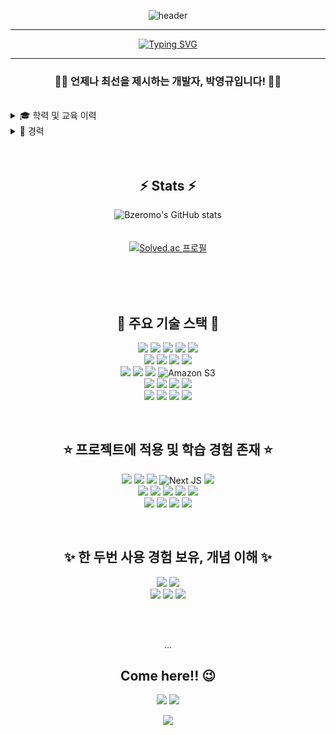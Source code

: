 <div align="center">
  
![header](https://capsule-render.vercel.app/api?type=waving&color=auto&height=300&section=header&text=Bzeromo&fontSize=90&animation=scaleIn&fontAlign=70)

***

[![Typing SVG](https://readme-typing-svg.demolab.com?font=Delius&pause=1000&center=true&vCenter=true&width=435&lines=Hi%2C+there!;Welcome+to+Bzeromo's+profile!;Take+a+look+around+my+work!;Thank+you+%3A\))](https://git.io/typing-svg)

***

### 👨‍💻 언제나 최선을 제시하는 개발자, <strong>박영규</strong>입니다! 👨‍💻

</div>

</br>
<details>
<summary>🎓 학력 및 교육 이력</summary>
</br>
  
- **[2021.08 ~ 2023.08]** 충남대학교 언어정보처리 복수전공 졸업</br>
- **[2023.01 ~ 2023.05]** CNU SW ACADEMY Frontend(React) 과정 수료</br>
- **[2023.07 ~ 2024.06]** Samsung Software Academy For Youth 10th</br>
  - 📍 1학기: 풀스택 JAVA 비전공 과정</br>
  - 📍 2학기: 프로젝트 과정 수료</br>

</details>
<details>
<summary>💼 경력</summary>
</br>
  
  **[2024.07 ~ 2025.01]** 프리랜서 백엔드 개발자</br>
- ⚙ 오케이홈 BeddingHome 웹/앱 쇼핑몰 및 관리자 페이지 백엔드 개발</br>

**[2025.04 ~ 현재]** ITCEN Entec 공채 13기</br>
- ⚙ DS 부문 DC-Center Entec담당 선임</br>

</details>

</br>
</br>

<div align="center">
  
## ⚡ Stats ⚡

![Bzeromo's GitHub stats](https://github-readme-stats.vercel.app/api?username=bzeromo&hide=issues,contribs&show=prs_merged,prs_merged_percentage&show_icons=true&theme=highcontrast)
</br>
</br>
</br>
[![Solved.ac
프로필](http://mazassumnida.wtf/api/v2/generate_badge?boj=yg5260)](https://solved.ac/yg5260)


</br>
</br>
</br>

## 🌟 주요 기술 스택 🌟
  
![](https://img.shields.io/badge/JAVA-2F2625?style=flat-square&logo=CoffeeScript&logoColor=white) ![](https://img.shields.io/badge/Spring-6DB33F?style=flat-square&logo=Spring&logoColor=white) ![](https://img.shields.io/badge/SpringBoot-6DB33F?style=flat-square&logo=SpringBoot&logoColor=white) ![](https://img.shields.io/badge/JPA-59666C?style=flat-square&logo=Hibernate&logoColor=white) ![](https://img.shields.io/badge/MyBatis-050505?style=flat-square&logo=fluentbit&logoColor=white) </br>
![](https://img.shields.io/badge/PostgreSQL-4169E1?style=flat-square&logo=postgresql&logoColor=white)  ![](https://img.shields.io/badge/MySQL-4479A1?style=flat-square&logo=MySQL&logoColor=white) ![](https://img.shields.io/badge/Redis-DC382D?style=flat-square&logo=Redis&logoColor=white) ![](https://img.shields.io/badge/MongoDB-47A248?style=flat-square&logo=MongoDB&logoColor=white) </br>
![](https://img.shields.io/badge/Jenkins-D24939?style=flat-square&logo=Jenkins&logoColor=white) ![](https://img.shields.io/badge/Docker-2496ED?style=flat-square&logo=Docker&logoColor=white) ![](https://img.shields.io/badge/SonarQube-4E9BCD?style=flat-square&logo=sonarqubecloud&logoColor=white) ![Amazon S3](https://img.shields.io/badge/Amazon%20S3-FF9900?style=flat-square&logo=s3&logoColor=white) </br>
![](https://img.shields.io/badge/JavaScript-F7DF1E?style=flat-square&logo=JavaScript&logoColor=white ) ![](https://img.shields.io/badge/CSS3-1572B6?style=flat-square&logo=css&logoColor=white) ![](https://img.shields.io/badge/HTML5-E34F26?style=flat-square&logo=HTML5&logoColor=white) ![](https://img.shields.io/badge/React-61DAFB?style=flat-square&logo=React&logoColor=white ) </br>
![](https://img.shields.io/badge/Figma-F24E1E?style=flat-square&logo=Figma&logoColor=white)  ![](https://img.shields.io/badge/Git-F05032?style=flat-square&logo=Git&logoColor=white) ![](https://img.shields.io/badge/Jira-0052CC?style=flat-square&logo=Jira&logoColor=white) ![](https://img.shields.io/badge/Postman-FF6C37?style=flat-square&logo=postman&logoColor=white) 



</br>

## ⭐ 프로젝트에 적용 및 학습 경험 존재 ⭐

![](https://img.shields.io/badge/Python-3776AB?style=flat-square&logo=Python&logoColor=white) ![](https://img.shields.io/badge/TypeScript-3178C6?style=flat-square&logo=TypeScript&logoColor=white) ![](https://img.shields.io/badge/Dart-0175C2?style=flat-square&logo=Dart&logoColor=white) ![Next JS](https://img.shields.io/badge/Next-black?style=flat-square&logo=next.js&logoColor=white) ![](https://img.shields.io/badge/Tailwind%20CSS-06B6D4?style=flat-square&logo=tailwindcss&logoColor=white) </br>
![](https://img.shields.io/badge/Prometheus-E6522C?style=flat-square&logo=Prometheus&logoColor=white) ![](https://img.shields.io/badge/Grafana-F46800?style=flat-square&logo=Grafana&logoColor=white ) ![](https://img.shields.io/badge/Sonatype%20Nexus%20Repository-1B1C30?style=flat-square&logo=Sonatype&logoColor=white) ![](https://img.shields.io/badge/Nginx-009639?style=flat-square&logo=nginx&logoColor=white) ![](https://img.shields.io/badge/Amazon%20EC2-FF9900?style=flat-square&logo=AmazonEC2&logoColor=white)  </br>
![](https://img.shields.io/badge/Elasticsearch-005571?style=flat-square&logo=Elasticsearch&logoColor=white) ![](https://img.shields.io/badge/Vue.js-4FC08D?style=flat-square&logo=Vue.js&logoColor=white) ![](https://img.shields.io/badge/Flutter-02569B?style=flat-square&logo=Flutter&logoColor=white) ![](https://img.shields.io/badge/Node.js-339933?style=flat-square&logo=Node.js&logoColor=white)

</br>

## ✨ 한 두번 사용 경험 보유, 개념 이해 ✨

![](https://img.shields.io/badge/InfluxDB-22ADF6?style=flat-square&logo=InfluxDB&logoColor=white) ![](https://img.shields.io/badge/Firebase-FFCA28?style=flat-square&logo=Firebase&logoColor=white) </br> ![](https://img.shields.io/badge/Naver%20Cloud-03C75A?style=flat-square&logo=Naver&logoColor=white) ![](https://img.shields.io/badge/BootStrap-7952B3?style=flat-square&logo=BootStrap&logoColor=white) ![](https://img.shields.io/badge/H2-09476B?style=flat-square&logo=h2database&logoColor=white)
   
  <br/>
  <br/>
  
  ...
  
  
  
## Come here!! 😉

![](https://img.shields.io/badge/Bzeromo's%20Velog-20C997?style=flat-square&logo=Velog&logoColor=white&link=https://velog.io/@bzeromo ) ![](https://img.shields.io/badge/Bzeromo's%20Instagram-E4405F?style=flat-square&logo=Instagram&logoColor=white&link=https://www.instagram.com/b_zero_mo/)



![](https://capsule-render.vercel.app/api?type=waving&color=auto&height=300&section=footer)
</div>
